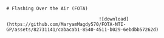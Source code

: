                                                                             # Flashing Over the Air (FOTA) 

                                      ![download](https://github.com/MaryamMagdy570/FOTA-NTI-GP/assets/82731141/cabacab1-8540-4511-b029-6ebdbb57262d)
